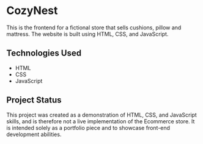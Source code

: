 # CozyNest 

This is the frontend for a fictional store that sells cushions, pillow and mattress. The website is built using HTML, CSS, and JavaScript.


## Technologies Used

- HTML
- CSS
- JavaScript

## Project Status

This project was created as a demonstration of HTML, CSS, and JavaScript skills, and is therefore not a live implementation of the Ecommerce store. It is intended solely as a portfolio piece and to showcase front-end development abilities.


